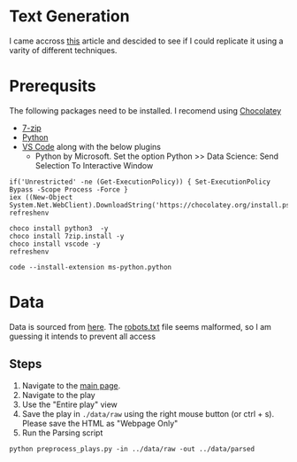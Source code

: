 # Text Generation

I came accross [this](https://towardsdatascience.com/writing-like-shakespeare-with-machine-learning-in-pytorch-d77f851d910c) article and descided to see if I could replicate it using a varity of different techniques.

# Prerequsits

The following packages need to be installed.
I recomend using [Chocolatey](https://chocolatey.org/install)

* [7-zip](https://www.7-zip.org/)
* [Python](https://www.python.org/downloads/windows/)
* [VS Code](https://code.visualstudio.com/Download) along with the below plugins
  * Python by Microsoft.
    Set the option Python >> Data Science: Send Selection To Interactive Window


```{ps1}
if('Unrestricted' -ne (Get-ExecutionPolicy)) { Set-ExecutionPolicy Bypass -Scope Process -Force }
iex ((New-Object System.Net.WebClient).DownloadString('https://chocolatey.org/install.ps1'))
refreshenv

choco install python3  -y
choco install 7zip.install -y
choco install vscode -y
refreshenv

code --install-extension ms-python.python
```

# Data

Data is sourced from [here][shakespeare].
The [robots.txt](http://shakespeare.mit.edu/robots.txt) file seems malformed, so I am guessing it intends to prevent all access

## Steps

1. Navigate to the [main page][shakespeare].
2. Navigate to the play
3. Use the "Entire play" view
4. Save the play in `./data/raw` using the right mouse button (or ctrl + s).
   Please save the HTML as "Webpage Only"
5. Run the Parsing script
```{shell}
python preprocess_plays.py -in ../data/raw -out ../data/parsed
```

[shakespeare]: http://shakespeare.mit.edu/
